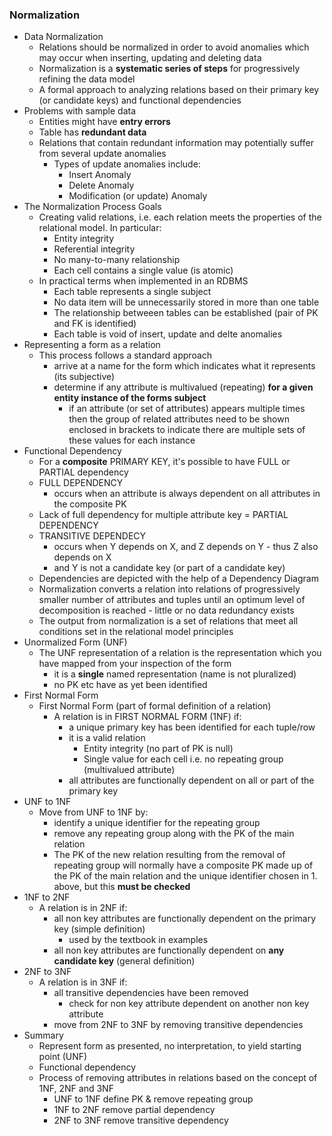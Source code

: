 ### Normalization
- Data Normalization
  - Relations should be normalized in order to avoid anomalies which may occur when inserting, updating and deleting data
  - Normalization is a **systematic series of steps** for progressively refining the data model
  - A formal approach to analyzing relations based on their primary key (or candidate keys) and functional dependencies
- Problems with sample data
  - Entities might have **entry errors**
  - Table has **redundant data**
  - Relations that contain redundant information may potentially suffer from several update anomalies
    - Types of update anomalies include:
      - Insert Anomaly
      - Delete Anomaly
      - Modification (or update) Anomaly
- The Normalization Process Goals
  - Creating valid relations, i.e. each relation meets the properties of the relational model. In particular:
    - Entity integrity
    - Referential integrity
    - No many-to-many relationship
    - Each cell contains a single value (is atomic)
  - In practical terms when implemented in an RDBMS
    - Each table represents a single subject
    - No data item will be unnecessarily stored in more than one table
    - The relationship betweeen tables can be established (pair of PK and FK is identified)
    - Each table is void of insert, update and delte anomalies
- Representing a form as a relation
  - This process follows a standard approach
    - arrive at a name for the form which indicates what it represents (its subjective)
    - determine if any attribute is multivalued (repeating) **for a given entity instance of the forms subject**
      - if an attribute (or set of attributes) appears multiple times then the group of related attributes need to be shown enclosed in brackets to indicate there are multiple sets of these values for each instance
- Functional Dependency
  - For a **composite** PRIMARY KEY, it's possible to have FULL or PARTIAL dependency
  - FULL DEPENDENCY
    - occurs when an attribute is always dependent on all attributes in the composite PK
  - Lack of full dependency for multiple attribute key = PARTIAL DEPENDENCY
  - TRANSITIVE DEPENDECY
    - occurs when Y depends on X, and Z depends on Y - thus Z also depends on X
    - and Y is not a candidate key (or part of a candidate key)
  - Dependencies are depicted with the help of a Dependency Diagram
  - Normalization converts a relation into relations of progressively smaller number of attributes and tuples until an optimum level of decomposition is reached - little or no data redundancy exists
  - The output from normalization is a set of relations that meet all conditions set in the relational model principles
- Unormalized Form (UNF)
  - The UNF representation of a relation is the representation which you have mapped from your inspection of the form
    - it is a **single** named representation (name is not pluralized)
    - no PK etc have as yet been identified
- First Normal Form
  - First Normal Form (part of formal definition of a relation)
    - A relation is in FIRST NORMAL FORM (1NF) if:
      - a unique primary key has been identified for each tuple/row
      - it is a valid relation
        - Entity integrity (no part of PK is null)
        - Single value for each cell i.e. no repeating group (multivalued attribute)
      - all attributes are functionally dependent on all or part of the primary key
- UNF to 1NF
  - Move from UNF to 1NF by:
    - identify a unique identifier for the repeating group
    - remove any repeating group along with the PK of the main relation
    - The PK of the new relation resulting from the removal of repeating group will normally have a composite PK made up of the PK of the main relation and the unique identifier chosen in 1. above, but this **must be checked**
- 1NF to 2NF
  - A relation is in 2NF if:
    - all non key attributes are functionally dependent on the primary key (simple definition)
      - used by the textbook in examples
    - all non key attributes are functionally dependent on **any candidate key** (general definition)
- 2NF to 3NF
  - A relation is in 3NF if:
    - all transitive dependencies have been removed
      - check for non key attribute dependent on another non key attribute
    - move from 2NF to 3NF by removing transitive dependencies
- Summary
  - Represent form as presented, no interpretation, to yield starting point (UNF)
  - Functional dependency
  - Process of removing attributes in relations based on the concept of 1NF, 2NF and 3NF
    - UNF to 1NF define PK & remove repeating group
    - 1NF to 2NF remove partial dependency
    - 2NF to 3NF remove transitive dependency

